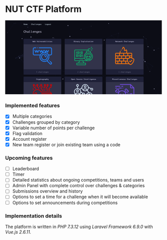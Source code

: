 # NUT CTF Platform

![CTF-Challenges-Dashboard](docs/screenshots/nut-challenges.png)

### Implemented features

- [x] Multiple categories
- [x] Challenges grouped by category
- [x] Variable number of points per challenge
- [x] Flag validation
- [x] Account register
- [x] New team register or join existing team using a code

### Upcoming features

- [ ] Leaderboard
- [ ] Timer
- [ ] Detailed statistics about ongoing competitions, teams and users
- [ ] Admin Panel with complete control over challenges & categories
- [ ] Submissions overview and history
- [ ] Options to set a time for a challenge when it will become available
- [ ] Options to set announcements during competitions

### Implementation details

The platform is written in *PHP 7.3.12* using *Laravel Framework 6.9.0* with *Vue.js 2.6.11*.
